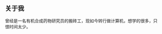 <!-- ---
layout: page
multilingual: true
--- -->

## 关于我

曾经是一名有机合成药物研究员的搬砖工，现如今转行做计算机，想学的很多，只恨时间太少。
